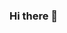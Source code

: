 ### Hi there 👋

<!--
**dtrongphuc/dtrongphuc** is a ✨ _special_ ✨ repository because its `README.md` (this file) appears on your GitHub profile.
[![dtrongphuc's GitHub stats](https://github-readme-stats.vercel.app/api?username=dtrongphuc)](https://github.com/anuraghazra/github-readme-stats)
